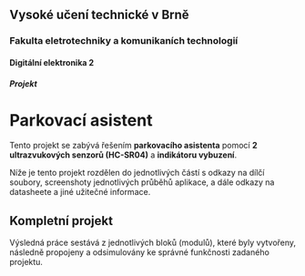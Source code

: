 ## Vysoké učení technické v Brně
### Fakulta eletrotechniky a komunikaních technologií
#### Digitální elektronika 2
##### Projekt
Parkovací asistent
======




Tento projekt se zabývá řešením **parkovacího asistenta** pomocí **2 ultrazvukových senzorů (HC-SR04)** a **indikátoru vybuzení**.


Níže je tento projekt rozdělen do jednotlivých částí s odkazy na dílčí soubory, screenshoty jednotlivých průběhů aplikace, a dále odkazy na datasheete a jiné užitečné informace.



 ##      **Kompletní projekt**
  
 Výsledná práce sestává z jednotlivých bloků (modulů), které byly vytvořeny, následně propojeny a odsimulovány ke správné funkčnosti zadaného projektu.

